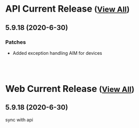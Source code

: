 
# API Current Release <small>([View All](/API.md))</small>
## 5.9.18 (2020-6-30)
### Patches 

- Added exception handling AIM for devices

<br><br>
# Web Current Release <small>([View All](/Web.md))</small>
## 5.9.18 (2020-6-30)
sync with api

  